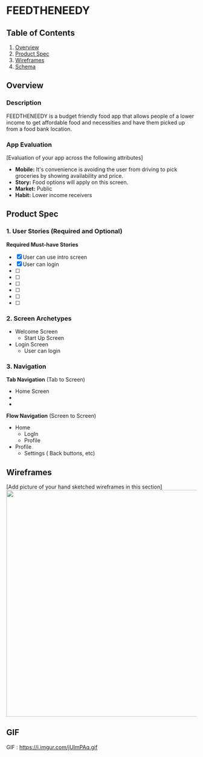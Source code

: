 # FEEDTHENEEDY

## Table of Contents
1. [Overview](#Overview)
1. [Product Spec](#Product-Spec)
1. [Wireframes](#Wireframes)
2. [Schema](#Schema)

## Overview
### Description
FEEDTHENEEDY is a budget friendly food app that allows people of a lower income to get affordable food and necessities and have them picked up from a food bank location. 


### App Evaluation
[Evaluation of your app across the following attributes]
- **Mobile:** It's convenience is avoiding the user from driving to pick groceries by showing availability and price. 
- **Story:**  Food options will apply on this screen. 
- **Market:** Public 
- **Habit:**  Lower income receivers


## Product Spec

### 1. User Stories (Required and Optional)

**Required Must-have Stories**

- [x] User can use intro screen
- [x] User can login
- [ ] 
- [ ] 
- [ ] 
- [ ] 
- [ ] 
- [ ] 



### 2. Screen Archetypes
[](https://)[](https://)[](https://)[](https://)
* Welcome Screen
   * Start Up Screen
* Login Screen
   * User can login

### 3. Navigation

**Tab Navigation** (Tab to Screen)

* Home Screen
* 
*

**Flow Navigation** (Screen to Screen)

* Home
   * LogIn
   * Profile
* Profile
   * Settings ( Back buttons, etc)

## Wireframes
[Add picture of your hand sketched wireframes in this section]
<img src="https://i.imgur.com/TlqnezX.jpg" width=600>

## GIF

GIF :  https://i.imgur.com/jUImPAq.gif
